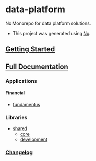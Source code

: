 # data-platform

Nx Monorepo for data platform solutions.

- This project was generated using [Nx](https://nx.dev).

## [Getting Started](docs/index.md)

## [Full Documentation](https://fabiocaffarello.github.io/data-platform/)

### Applications

#### Financial

- [fundamentus](apps/financial/bot/fundamentus/README.md)

### Libraries

- [shared](libs/shared)
  - [core](libs/shared/core/README.md)
  - [development](libs/shared/development/README.md)

### [Changelog](CHANGELOG.md)
